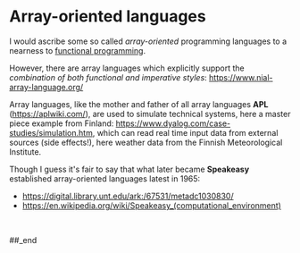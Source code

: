 # Array-oriented languages

I would ascribe some so called _array-oriented_ programming languages to a nearness to [functional programming](https://github.com/practicalcomputerscience/MicrobenchmarkGPHLlanguages/tree/main/03%20-%20source%20code/02%20-%20functional%20languages#functional-languages).

However, there are array languages which explicitly support the _combination of both functional and imperative styles_: https://www.nial-array-language.org/

Array languages, like the mother and father of all array languages **APL** (https://aplwiki.com/), are used to simulate technical systems, here a master piece example from Finland: https://www.dyalog.com/case-studies/simulation.htm, which can read real time input data from external sources (side effects!), here weather data from the Finnish Meteorological Institute.

Though I guess it's fair to say that what later became **Speakeasy** established array-oriented languages latest in 1965:

- https://digital.library.unt.edu/ark:/67531/metadc1030830/
- https://en.wikipedia.org/wiki/Speakeasy_(computational_environment)

<br/>

##_end
